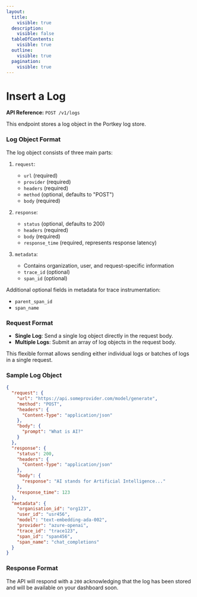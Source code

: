 ```yaml
---
layout:
  title:
    visible: true
  description:
    visible: false
  tableOfContents:
    visible: true
  outline:
    visible: true
  pagination:
    visible: true
---
```


# Insert a Log

**API Reference:** `POST /v1/logs`

This endpoint stores a log object in the Portkey log store.

### Log Object Format

The log object consists of three main parts:

1. `request`:
   - `url` (required)
   - `provider` (required)
   - `headers` (required)
   - `method` (optional, defaults to "POST")
   - `body` (required)

2. `response`:
   - `status` (optional, defaults to 200)
   - `headers` (required)
   - `body` (required)
   - `response_time` (required, represents response latency)

3. `metadata`:
   - Contains organization, user, and request-specific information
   - `trace_id` (optional)
   - `span_id` (optional)

Additional optional fields in metadata for trace instrumentation:
- `parent_span_id`
- `span_name`

### Request Format

- **Single Log**: Send a single log object directly in the request body.
- **Multiple Logs**: Submit an array of log objects in the request body.

This flexible format allows sending either individual logs or batches of logs in a single request.

### Sample Log Object

```json
{
  "request": {
    "url": "https://api.someprovider.com/model/generate",
    "method": "POST",
    "headers": {
      "Content-Type": "application/json"
    },
    "body": {
      "prompt": "What is AI?"
    }
  },
  "response": {
    "status": 200,
    "headers": {
      "Content-Type": "application/json"
    },
    "body": {
      "response": "AI stands for Artificial Intelligence..."
    },
    "response_time": 123
  },
  "metadata": {
    "organisation_id": "org123",
    "user_id": "usr456",
    "model": "text-embedding-ada-002",
    "provider": "azure-openai",
    "trace_id": "trace123",
    "span_id": "span456",
    "span_name": "chat_completions"
  }
}
```
### Response Format

The API will respond with a `200` acknowledging that the log has been stored and will be available on your dashboard soon.

